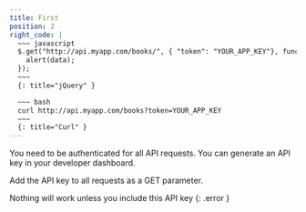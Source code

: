 ```yaml
---
title: First
position: 2
right_code: |
  ~~~ javascript
  $.get("http://api.myapp.com/books/", { "token": "YOUR_APP_KEY"}, function(data) {
    alert(data);
  });
  ~~~
  {: title="jQuery" }

  ~~~ bash
  curl http://api.myapp.com/books?token=YOUR_APP_KEY
  ~~~
  {: title="Curl" }
---
```


You need to be authenticated for all API requests. You can generate an API key in your developer dashboard.

Add the API key to all requests as a GET parameter.

Nothing will work unless you include this API key
{: .error }
